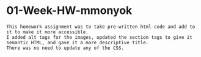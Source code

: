 # 01-Week-HW-mmonyok
    This homework assignment was to take pre-written html code and add to it to make it more accessible.
    I added alt tags for the images, updated the section tags to give it semantic HTML, and gave it a more descriptive title.
    There was no need to update any of the CSS.